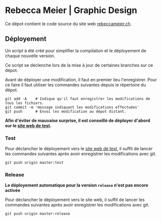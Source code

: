 # Rebecca Meier | Graphic Design

Ce dépot contient le code source du site web [rebeccameier.ch](http://rebeccameier.ch).

## Déployement

Un script à été créé pour simplifier la compilation et le déployement de chaque nouvelle version.

Ce script se déclenche lors de la mise à jour de certaines branches sur ce dépot.

Avant de déployer une modification, il faut en premier lieu l'enregistrer. Pour ce faire il faut utiliser les commandes suivantes depuis le répertoire du dépot.

```
git add -A    # Indique qu'il faut enregistrer les modifications de tous les fichiers.
git commit -m 'message indiquant les modifications effectuées'
git push      # Envoi les modification au dépot distant.
```

**Afin d'éviter de mauvaise surprise, il est conseillé de déployer d'abord sur le [site web de test](http://next.rebeccameier.ch).**

### Test

Pour déclancher le déployement vers le [site web de test](http://next.rebeccameier.ch), il suffit de lancer les commandes suivantes après avoir enregistrer les modifications avec git.

```
git push origin master:test
```

### Release

**Le déployement automatique pour la version `release` n'est pas encore activée**

Pour déclancher le déployement vers le site web, il suffit de lancer les commandes suivantes après avoir enregistrer les modifications avec git.

```
git push origin master:release
```
